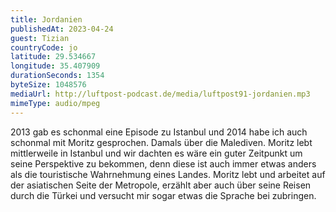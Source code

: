 ```yaml
---
title: Jordanien
publishedAt: 2023-04-24
guest: Tizian
countryCode: jo
latitude: 29.534667
longitude: 35.407909
durationSeconds: 1354
byteSize: 1048576 
mediaUrl: http://luftpost-podcast.de/media/luftpost91-jordanien.mp3
mimeType: audio/mpeg
---
```


2013 gab es schonmal eine Episode zu Istanbul und 2014 habe ich auch schonmal mit Moritz gesprochen. Damals über die Malediven. Moritz lebt mittlerweile in Istanbul und wir dachten es wäre ein guter Zeitpunkt um seine Perspektive zu bekommen, denn diese ist auch immer etwas anders als die touristische Wahrnehmung eines Landes. Moritz lebt und arbeitet auf der asiatischen Seite der Metropole, erzählt aber auch über seine Reisen durch die Türkei und versucht mir sogar etwas die Sprache bei zubringen.
